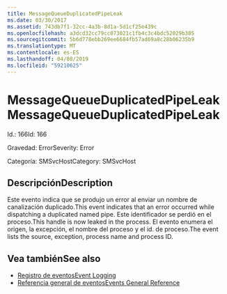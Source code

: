 ```yaml
---
title: MessageQueueDuplicatedPipeLeak
ms.date: 03/30/2017
ms.assetid: 743db7f1-32cc-4a3b-8d1a-5d1cf25e439c
ms.openlocfilehash: a3dcd32cc79cc073021c1fb4c3c4bdc52029b385
ms.sourcegitcommit: 5b6d778ebb269ee6684fb57ad69a8c28b06235b9
ms.translationtype: MT
ms.contentlocale: es-ES
ms.lasthandoff: 04/08/2019
ms.locfileid: "59210625"
---
```

# <a name="messagequeueduplicatedpipeleak"></a><span data-ttu-id="70a0a-102">MessageQueueDuplicatedPipeLeak</span><span class="sxs-lookup"><span data-stu-id="70a0a-102">MessageQueueDuplicatedPipeLeak</span></span>
<span data-ttu-id="70a0a-103">Id.: 166</span><span class="sxs-lookup"><span data-stu-id="70a0a-103">Id: 166</span></span>  
  
 <span data-ttu-id="70a0a-104">Gravedad: Error</span><span class="sxs-lookup"><span data-stu-id="70a0a-104">Severity: Error</span></span>  
  
 <span data-ttu-id="70a0a-105">Categoría: SMSvcHost</span><span class="sxs-lookup"><span data-stu-id="70a0a-105">Category: SMSvcHost</span></span>  
  
## <a name="description"></a><span data-ttu-id="70a0a-106">Descripción</span><span class="sxs-lookup"><span data-stu-id="70a0a-106">Description</span></span>  
 <span data-ttu-id="70a0a-107">Este evento indica que se produjo un error al enviar un nombre de canalización duplicado.</span><span class="sxs-lookup"><span data-stu-id="70a0a-107">This event indicates that an error occurred while dispatching a duplicated named pipe.</span></span> <span data-ttu-id="70a0a-108">Este identificador se perdió en el proceso.</span><span class="sxs-lookup"><span data-stu-id="70a0a-108">This handle is now leaked in the process.</span></span> <span data-ttu-id="70a0a-109">El evento enumera el origen, la excepción, el nombre del proceso y el id. de proceso.</span><span class="sxs-lookup"><span data-stu-id="70a0a-109">The event lists the source, exception, process name and process ID.</span></span>  
  
## <a name="see-also"></a><span data-ttu-id="70a0a-110">Vea también</span><span class="sxs-lookup"><span data-stu-id="70a0a-110">See also</span></span>

- [<span data-ttu-id="70a0a-111">Registro de eventos</span><span class="sxs-lookup"><span data-stu-id="70a0a-111">Event Logging</span></span>](../../../../../docs/framework/wcf/diagnostics/event-logging/index.md)
- [<span data-ttu-id="70a0a-112">Referencia general de eventos</span><span class="sxs-lookup"><span data-stu-id="70a0a-112">Events General Reference</span></span>](../../../../../docs/framework/wcf/diagnostics/event-logging/events-general-reference.md)
